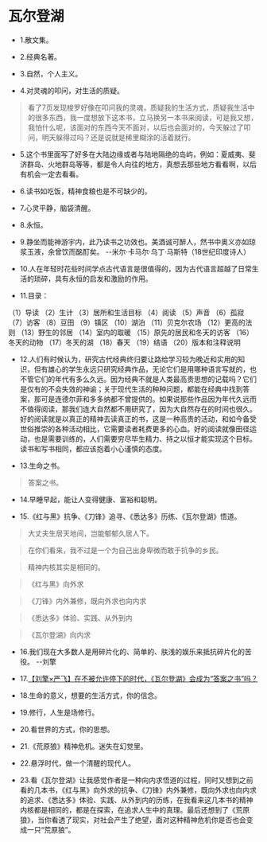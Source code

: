 # 瓦尔登湖

- 1.散文集。

- 2.经典名著。

- 3.自然，个人主义。

- 4.对灵魂的叩问，对生活的质疑。

>看了7页发现梭罗好像在叩问我的灵魂，质疑我的生活方式，质疑我生活中的很多东西，我一度想放下这本书，立马换另一本书来阅读，可是我又想，我怕什么呢，该面对的东西今天不面对，以后也会面对的，今天躲过了叩问，明天躲得过吗？还是说就是稀里糊涂的活着就行。

- 5.这个书里面写了好多在大陆边缘或者与陆地隔绝的岛屿，例如：夏威夷、斐济群岛、火地群岛等等，都是令人向往的地方，真想去那些地方看看啊，以后有机会一定去看看。

- 6.读书如吃饭，精神食粮也是不可缺少的。

- 7.心灵平静，脑袋清醒。

- 8.永恒。

- 9.静坐而能神游宇内，此乃读书之功效也。美酒诚可醉人，然书中奥义亦如琼浆玉液，余曾饮而酩酊矣。 --米尔·卡马尔·乌丁·马斯特（18世纪印度诗人）

- 10.人在年轻时花些时间学点古代语言是很值得的，因为古代语言超越了日常生活的琐碎，具有永恒的启发和激励的作用。

- 11.目录：

（1）导读
（2）生计
（3）居所和生活目标
（4）阅读
（5）声音
（6）孤寂
（7）访客
（8）豆田
（9）镇区
（10）湖泊
（11）贝克尔农场
（12）更高的法则
（13）野生的邻居
（14）室内的取暖
（15）原先的居民和冬天的访客
（16）冬天的动物
（17）冬天的湖
（18）春天
（19）结语
（20）版本和注释说明

- 12.人们有时候认为，研究古代经典终归要让路给学习较为晚近和实用的知识，但有雄心的学生永远只研究经典作品，无论它们是用哪种语言写就的，也不管它们的年代有多么久远。因为经典不就是人类最高贵思想的记载吗？它们是仅有的不会失效的神谕；关于现代生活的种种问题，都能在经典中找到答案，那可是连德尔菲和多多纳都不曾提供的。如果说那些作品因为年代久远而不值得阅读，那我们连大自然都不用研究了，因为大自然存在的时间也很久。好的阅读就是以真正的精神去读真正的书，这是一种高贵的活动，和如今备受世俗推崇的各种活动相比，它需要读者耗费更多的心血。好的阅读就像田径运动，也是需要训练的，人们需要穷尽毕生精力、持之以恒才能实现这个目标。读书和写书相同，都应该抱着小心谨慎的态度。

- 13.生命之书。

>答案之书。

- 14.早睡早起，能让人变得健康、富裕和聪明。

- 15.《红与黑》抗争、《刀锋》追寻、《悉达多》历练、《瓦尔登湖》悟道。

>大丈夫生居天地间，岂能郁郁久居人下。

>在你们看来，我不过是一个为自己出身卑微而敢于抗争的乡民。

>精神内核其实是相同的。

>《红与黑》向外求

>《刀锋》内外兼修，既向外求也向内求

>《悉达多》体验、实践、从外到内

>《瓦尔登湖》向内求

- 16.我们现在大多数人是用碎片化的、简单的、肤浅的娱乐来抵抗碎片化的苦役。 --刘擎

- 17.[【刘擎×严飞】在不被允许停下的时代，《瓦尔登湖》会成为“答案之书”吗？](https://www.bilibili.com/video/BV17h4y1h74b/?spm_id_from=333.999.0.0&vd_source=311687dcd0c3d8fd13fcbe93ce43465c)

- 18.生命的意义，想要的生活方式，你的信念。

- 19.修行，人生是场修行。

- 20.看世界的方式，你的思想。

- 21.《荒原狼》精神危机。迷失在幻觉里。

- 22.悬浮时代，做一个清醒的现代人。

- 23.看《瓦尔登湖》让我感觉作者是一种向内求悟道的过程，同时又想到之前看的几本书，《红与黑》向外求的抗争、《刀锋》内外兼修，既向外求也向内求的追求、《悉达多》体验、实践、从外到内的历练，在我看来这几本书的精神内核都是相同的，都是在探索，在追求人生中的真理。最后还想到了《荒原狼》，当你看透了现实，对社会产生了绝望，面对这种精神危机你是否也会变成一只“荒原狼”。
